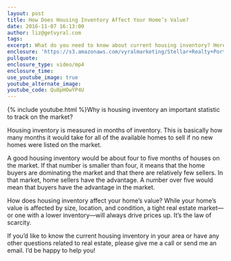 ```yaml
---
layout: post
title: How Does Housing Inventory Affect Your Home’s Value?
date: 2016-11-07 16:13:00
author: liz@getvyral.com
tags:
excerpt: What do you need to know about current housing inventory? Here is a brief rundown.
enclosure: 'https://s3.amazonaws.com/vyralmarketing/Stellar+Realty+Portland/Portland+Real+Estate+Agent+-+How+Does+Housing+Inventory+Affect+Your+Homes+Value.mp4'
pullquote:
enclosure_type: video/mp4
enclosure_time:
use_youtube_image: true
youtube_alternate_image:
youtube_code: Qu8pHOwYP4U
---
```



{% include youtube.html %}Why is housing inventory an important statistic to track on the market?

Housing inventory is measured in months of inventory. This is basically how many months it would take for all of the available homes to sell if no new homes were listed on the market.

A good housing inventory would be about four to five months of houses on the market. If that number is smaller than four, it means that the home buyers are dominating the market and that there are relatively few sellers. In that market, home sellers have the advantage. A number over five would mean that buyers have the advantage in the market.

How does housing inventory affect your home’s value? While your home’s value is affected by size, location, and condition, a tight real estate market—or one with a lower inventory—will always drive prices up. It’s the law of scarcity.

If you’d like to know the current housing inventory in your area or have any other questions related to real estate, please give me a call or send me an email. I’d be happy to help you!